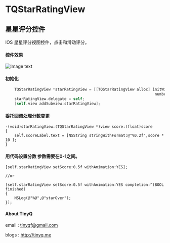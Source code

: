 TQStarRatingView
================

## 星星评分控件

IOS 星星评分视图控件，点击和滑动评分。

#### 控件效果

![Image text](http://github.com/TinyQ/TQStarRatingView/raw/master/READMEIMAGE/TQStarRatingView.gif)

#### 初始化

```objective-c
   	TQStarRatingView *starRatingView = [[TQStarRatingView alloc] initWithFrame:CGRectMake(30, 200, 250, 50)
                                                                  numberOfStar:5];
    starRatingView.delegate = self;
    [self.view addSubview:starRatingView];
```
    
#### 委托回调处理分数变更
    
    -(void)starRatingView:(TQStarRatingView *)view score:(float)score
    {
      	self.scoreLabel.text = [NSString stringWithFormat:@"%0.2f",score * 10 ];
    }
    
#### 用代码设置分数 参数需要在0-1之间。

    [self.starRatingView setScore:0.5f withAnimation:YES];
    
    //or
    
    [self.starRatingView setScore:0.5f withAnimation:YES completion:^(BOOL finished)
    {
        NSLog(@"%@",@"starOver");
    }];
    
####  About TinyQ

 email : <tinyqf@gmail.com>
 
 blogs : <http://tinyq.me>
 
 